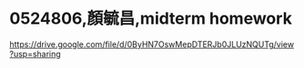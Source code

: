 # 0524806,顏毓昌,midterm homework

https://drive.google.com/file/d/0ByHN7OswMepDTERJb0JLUzNQUTg/view?usp=sharing
